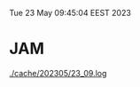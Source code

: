 Tue 23 May 09:45:04 EEST 2023
# JAM
<a href='./cache/202305/23_09.log'>./cache/202305/23_09.log</a>
